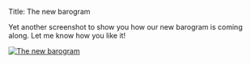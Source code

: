 Title: The new barogram

Yet another screenshot to show you how our new barogram is coming along. Let me know how you like it!

[![The new barogram]({filename}/images/new-barogram.jpg)]({filename}/images/new-barogram.jpg)
